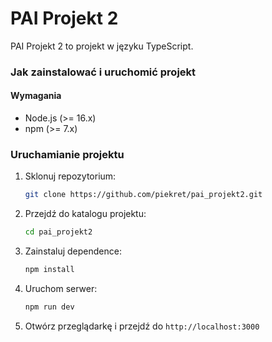 # PAI Projekt 2

PAI Projekt 2 to projekt w języku TypeScript.

### Jak zainstalować i uruchomić projekt

#### Wymagania
- Node.js (>= 16.x)
- npm (>= 7.x)

### Uruchamianie projektu
1. Sklonuj repozytorium:
   ```bash
   git clone https://github.com/piekret/pai_projekt2.git
   ```
2. Przejdź do katalogu projektu:
   ```bash
   cd pai_projekt2
   ```
3. Zainstaluj dependence:
   ```bash
   npm install
   ```
4. Uruchom serwer:
   ```bash
   npm run dev
   ```
5. Otwórz przeglądarkę i przejdź do
```http://localhost:3000```
